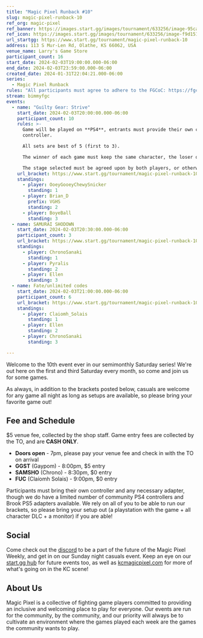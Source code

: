 ```yaml
---
title: "Magic Pixel Runback #10"
slug: magic-pixel-runback-10
ref_org: magic-pixel
ref_banner: https://images.start.gg/images/tournament/633256/image-95caa806aef19d00204259b48c7310b3.png?ehk=8HmMSc6%2BTtSnjkQtd5J76PtlD2tT1DGtmm1qf7Eb2ew%3D&ehkOptimized=ouvIwQSrhTmskKOwZ6TsFPGo3Ffq4cl8CakuYmf8D4w%3D
ref_icon: https://images.start.gg/images/tournament/633256/image-f9d15186438f13af4d8741f16e46a934.png?ehk=XC1w2S1ZHvs37RpacgnixfZMckEehbP20CvP18s6dxA%3D&ehkOptimized=vtqrC%2BqR8PIQqN%2BcVtW5Jgaecu64S2nNCpG12TKOxzs%3D
url_startgg: https://www.start.gg/tournament/magic-pixel-runback-10
address: 113 S Mur-Len Rd, Olathe, KS 66062, USA
venue_name: Larry's Game Store
participant_count: 16
start_date: 2024-02-03T19:00:00.000-06:00
end_date: 2024-02-03T23:59:00.000-06:00
created_date: 2024-01-31T22:04:21.000-06:00
series:
  - Magic Pixel Runback
rules: "All participants must agree to adhere to the FGCoC: https://fgcoc.com/"
stream: bimmyfgc
events:
  - name: "Guilty Gear: Strive"
    start_date: 2024-02-03T20:00:00.000-06:00
    participant_count: 10
    rules: >-
      Game will be played on **PS4**, entrants must provide their own compatible
      controller.  

      All sets are best of 5 (first to 3).  

      The winner of each game must keep the same character, the loser of that game may switch characters.  

      The stage selected must be agreed upon by both players, or otherwise selected at random.
    url_bracket: https://www.start.gg/tournament/magic-pixel-runback-10/events/strive/brackets/1570781/2355424
    standings:
      - player: OoeyGooeyChewySnicker
        standing: 1
      - player: Brian_D
        prefix: VGHS
        standing: 2
      - player: BoyeBall
        standing: 3
  - name: SAMURAI SHODOWN
    start_date: 2024-02-03T20:30:00.000-06:00
    participant_count: 3
    url_bracket: https://www.start.gg/tournament/magic-pixel-runback-10/events/samurai-shodown/brackets/1570788/2355431
    standings:
      - player: ChronoSanaki
        standing: 1
      - player: Pyralis
        standing: 2
      - player: Ellen
        standing: 3
  - name: Fate/unlimited codes
    start_date: 2024-02-03T21:00:00.000-06:00
    participant_count: 6
    url_bracket: https://www.start.gg/tournament/magic-pixel-runback-10/events/fate-unlimited-codes/brackets/1570787/2355430
    standings:
      - player: Claiomh_Solais
        standing: 1
      - player: Ellen
        standing: 2
      - player: ChronoSanaki
        standing: 3

---
```


Welcome to the 10th event ever in our semimonthly Saturday series! We're out here on the first and third Saturday every month, so come and join us for some games.

As always, in addition to the brackets posted below, casuals are welcome for any game all night as long as setups are available, so please bring your favorite game out! 

## Fee and Schedule
$5 venue fee, collected by the shop staff. Game entry fees are collected by the TO, and are **CASH ONLY**. 

- **Doors open** - 7pm, please pay your venue fee and check in with the TO on arrival
- **GGST** (Gaypom) - 8:00pm, $5 entry
- **SAMSHO** (Chrono) - 8:30pm, $0 entry
- **FUC** (Claíomh Solais) - 9:00pm, $0 entry

Participants must bring their own controller and any necessary adapter, though we do have a limited number of community PS4 controllers and Brook PS5 adapters available. We rely on all of you to be able to run our brackets, so please bring your setup out (a playstation with the game + all character DLC + a monitor) if you are able!  

## Social
Come check out the [discord](https://discord.gg/jkmn6CVrrQ) to be a part of the future of the Magic Pixel Weekly, and get in on our Sunday night casuals event. Keep an eye on our [start.gg hub](https://www.start.gg/hub/magic-pixel) for future events too, as well as [kcmagicpixel.com](https://kcmagicpixel.com) for more of what's going on in the KC scene!

## About Us

Magic Pixel is a collective of fighting game players committed to providing an inclusive and welcoming place to play for everyone. Our events are run for the community, by the community, and our priority will always be to cultivate an environment where the games played each week are the games the community wants to play.
  